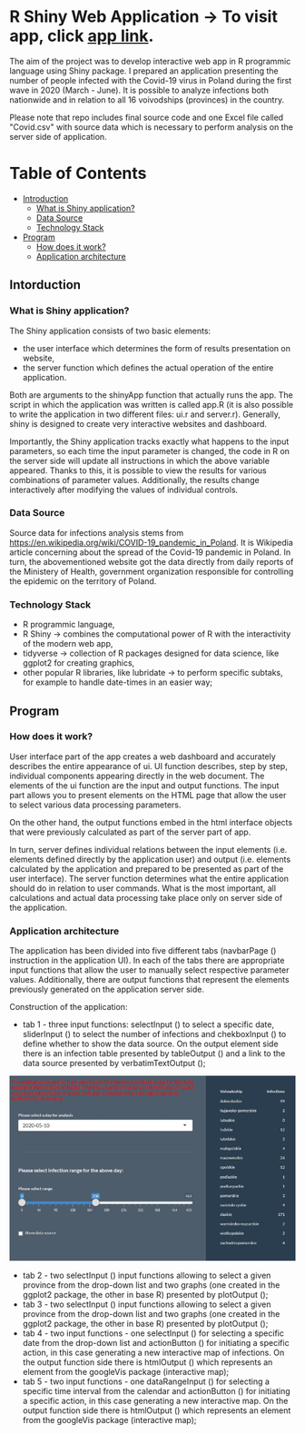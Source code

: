 # R Shiny Web Application -> To visit app, click [app link](https://maciej-pyra.shinyapps.io/shiny-covid-poland/).

The aim of the project was to develop interactive web app in R programmic language using Shiny package. I prepared an application presenting the number of people infected with the Covid-19 virus in Poland during the first wave in 2020 (March - June). It is possible to analyze infections both nationwide and in relation to all 16 voivodships (provinces) in the country.

Please note that repo includes final source code and one Excel file called "Covid.csv" with source data which is necessary to perform analysis on the server side of application.


# Table of Contents

  * [Introduction](#intro)
     * [What is Shiny application?](#intro1)
     * [Data Source](#intro2)
     * [Technology Stack](#intro3)
  * [Program](#desc)
     * [How does it work?](#desc1)
     * [Application architecture](#desc2)


<a name="intro"></a>
<a name="intro1"></a>
## Intorduction
### What is Shiny application?

The Shiny application consists of two basic elements:
- the user interface which determines the form of results presentation on website,
- the server function which defines the actual operation of the entire application.
 
Both are arguments to the shinyApp function that actually runs the app. The script in which the application was written is called app.R (it is also possible to write the application in two different files: ui.r and server.r). Generally, shiny is designed to create very interactive websites and dashboard.

Importantly, the Shiny application tracks exactly what happens to the input parameters, so each time the input parameter is changed, the code in R on the server side will update all instructions in which the above variable appeared. Thanks to this, it is possible to view the results for various combinations of parameter values. Additionally, the results change interactively after modifying the values of individual controls.

<a name="intro2"></a>
### Data Source
Source data for infections analysis stems from https://en.wikipedia.org/wiki/COVID-19_pandemic_in_Poland. It is Wikipedia article concerning about the spread of the Covid-19 pandemic in Poland. In turn, the abovementioned website got the data directly from daily reports of the Ministery of Health, government organization responsible for controlling the epidemic on the territory of Poland.

<a name="intro3"></a>
### Technology Stack
* R programmic language,
* R Shiny -> combines the computational power of R with the interactivity of the modern web app,
* tidyverse -> collection of R packages designed for data science, like ggplot2 for creating graphics,
* other popular R libraries, like lubridate -> to perform specific subtaks, for example to handle date-times in an easier way; 


<a name="desc"></a>
## Program

<a name="desc1"></a>
### How does it work?
User interface part of the app creates a web dashboard and accurately describes the entire appearance of ui. UI function describes, step by step, individual components appearing directly in the web document. The elements of the ui function are the input and output functions. The input part allows you to present elements on the HTML page that allow the user to select various data processing parameters.

On the other hand, the output functions embed in the html interface objects that were previously calculated as part of the server part of app.

In turn, server defines individual relations between the input elements (i.e. elements defined directly by the application user) and output (i.e. elements calculated by the application and prepared to be presented as part of the user interface). The server function determines what the entire application should do in relation to user commands. What is the most important, all calculations and actual data processing take place only on server side of the application.

<a name="desc2"></a>
### Application architecture
The application has been divided into five different tabs (navbarPage () instruction in the application UI). In each of the tabs there are appropriate input functions that allow the user to manually select respective parameter values. Additionally, there are output functions that represent the elements previously generated on the application server side.

Construction of the application:
- tab 1 - three input functions: selectInput () to select a specific date, sliderInput () to select the number of infections and chekboxInput () to define whether to show the data source. On the output element side there is an infection table presented by tableOutput () and a link to the data source presented by verbatimTextOutput ();

<p align="center">
  <img src="https://github.com/MaciejPyra/r-shiny-application/blob/main/Application/Tab1.jpg" />
</p>

- tab 2 - two selectInput () input functions allowing to select a given province from the drop-down list and two graphs (one created in the ggplot2 package, the other in base R) presented by plotOutput ();
- tab 3 - two selectInput () input functions allowing to select a given province from the drop-down list and two graphs (one created in the ggplot2 package, the other in base R) presented by plotOutput ();
- tab 4 - two input functions - one selectInput () for selecting a specific date from the drop-down list and actionButton () for initiating a specific action, in this case generating a new interactive map of infections. On the output function side there is htmlOutput () which represents an element from the googleVis package (interactive map);
- tab 5 - two input functions - one dataRangeInput () for selecting a specific time interval from the calendar and actionButton () for initiating a specific action, in this case generating a new interactive map. On the output function side there is htmlOutput () which represents an element from the googleVis package (interactive map);

